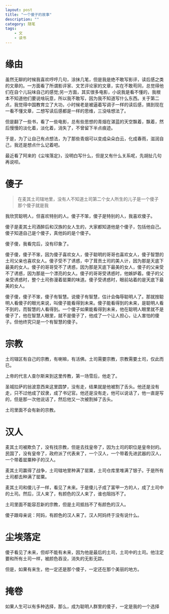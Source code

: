 ```yaml
---
layout: post
title: "一个傻子的故事"
description: ""
category: 随笔
tags: 
    - 文
    - 读书
---
```


# 缘由 
虽然无聊的时候我喜欢哼哼几句，涂抹几笔，但是我是绝不敢写影评，读后感之类的文章的。一方面看了所谓影评家、文艺评论家的文章，实在不敢苟同，总觉得他们在自个儿玩味自己的感觉;另一方面，其实很多电影，小说我是看不懂的，我根本不知道他们要说啥玩意，所以我不敢写，因为我不知道写什么东西。关于第二点，我觉得中国教育立了大功，小时候老是被逼着写调子一样的读后感，搞到现在一看不懂文章，二想写读后感都是一样的思维，三没啥想法了。

但是翻了一些书，看了一些电影，总有些思想的青烟在湛蓝的天空飘着，飘着，然后慢慢的淡化着，淡化着，消失了，不曾留下半点痕迹。

于是，为了让自己有点想法，为了那些青烟可以变成朵朵白云，化成春雨，滋润自己，我还是想点什么记着吧。

最近看了阿来的《尘埃落定》，没明白写什么，但是又有什么关系呢，先胡扯几句再说呗。

# 傻子

> 在麦其土司辖地里，没有人不知道土司第二个女人所生的儿子是一个傻子  
> 那个傻子就是我

我欣赏聪明人，但喜欢特别的人。傻子不笨，傻子是特别的人，我喜欢傻子。

傻子是麦其土司酒醉后和汉族的女人生的，大家都知道他是个傻子，包括他自己。傻子知道自己是个傻子，真他妈的是个傻子。

傻子傻，我看完后，没有印象了。

傻子傻，傻子不笨，因为傻子喜欢女人，傻子聪明的哥哥也喜欢女人，傻子智慧的土司父亲也喜欢女人。傻子受不了诱惑，中了茸贡土司的美人计，因为那是天底下最美的女人。傻子的哥哥受不了诱惑，因为那是天底下最美的女人，傻子的父亲受不了诱惑，因为那是一个漂亮的女人。傻子的哥哥受诱惑时，他嫉妒着。傻子的父亲受诱惑时，整个土司弥漫着罂粟的味道。傻子受诱惑时，眼前站着的是天底下最美的女人。

傻子傻，傻子不笨，傻子有智慧。说傻子有智慧，估计会侮辱聪明人了。那就按聪明人看傻子的眼光来说，叫傻子能看得到未来。傻子能看得到的未来，是聪明人看不到的，而智慧的人看得到。一个傻子如果能看得到未来，他在聪明人眼里就不是傻子了，他在智慧人眼里，就不是傻子了，他成了一个让人担心，让人害怕的傻子。但他终究只是一个有智慧的傻子。

# 宗教

土司辖区有自己的宗教，有喇嘛，有活佛。土司需要宗教，宗教需要土司，仅此而已。

上帝的代言人查尔斯来到这里传教，第一场雪后，他走了。

圣城拉萨的翁波意西来这里圆梦，没有走，结果就是他被割了舌头。他还是没有走，只不过他成了奴隶，成了书记官。他还是没有走，他可以说话了，他一直是写的，但是那一次他说话了，然后他又一次被割掉了舌头。

土司里面不会有新的宗教。

# 汉人

麦其土司被欺负了，没有找宗教，但是去找皇帝了，因为土司的职位是皇帝封的。民国了，没有皇帝了，政府派了代表来了，一个汉人，一个带着先进武器的汉人，一个带着罂粟种子的汉人。

麦其土司赢得了战争，土司辖地里种满了罂粟，土司仓库里堆满了银子。于是所有土司都去种满了罂粟。

麦其土司和傻儿子一样，看见了未来。于是傻儿子成了富甲一方的人，成了土司中的土司。然后，汉人来了，有颜色的汉人来了，谁也阻挡不了。

土司里面不能容忍新的宗教，但是土司抵挡不了有颜色的汉人。

傻子跟母亲说：阿妈，有颜色的汉人来了。汉人阿妈终于没有说什么。

# 尘埃落定

傻子看见了未来，但却不能有未来，因为他是最后的土司，土司中的土司。他注定要和所有土司一样，被颜色吞没，消失的无影无踪。

但是，如果有来生，他一定还是那个傻子，一定还在那个美丽的地方。

# 掩卷
如果人生可以有多种选择，那么，成为聪明人群里的傻子，一定是我的一个选择
